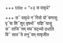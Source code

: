 +++
title = "०३ स वावृधे"

+++
स᳓ वावृधे न᳓रियो यो᳓षणासु  
वृ᳓षा शि᳓शुर् वृषभो᳓ यज्ञि᳓यासु  
स᳓ वाजि᳓नम् मघ᳓वद्भ्यो दधाति  
वि᳓ सात᳓ये तनु᳓वम् मामृजीत